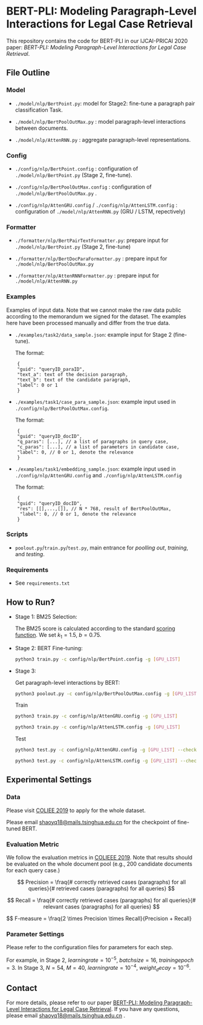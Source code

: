# BERT-PLI: Modeling Paragraph-Level Interactions for Legal Case Retrieval

This repository contains the code for BERT-PLI in our IJCAI-PRICAI 2020 paper: *BERT-PLI: Modeling Paragraph-Level Interactions for Legal Case Retrieval*. 

## File Outline

### Model

- ``./model/nlp/BertPoint.py``: model for Stage2: fine-tune a paragraph pair classification Task. 

- ``./model/nlp/BertPoolOutMax.py`` : model paragraph-level interactions between documents.

- ``./model/nlp/AttenRNN.py`` : aggregate paragraph-level representations. 

### Config

- ``./config/nlp/BertPoint.config`` : configuration of ``./model/nlp/BertPoint.py`` (Stage 2, fine-tune). 

- ``./config/nlp/BertPoolOutMax.config`` : configuration of ``./model/nlp/BertPoolOutMax.py`` .

- ``./config/nlp/AttenGRU.config`` / ``./config/nlp/AttenLSTM.config`` : configuration of ``./model/nlp/AttenRNN.py`` (GRU / LSTM, repectively)


### Formatter

- ``./formatter/nlp/BertPairTextFormatter.py``: prepare input for ``./model/nlp/BertPoint.py`` (Stage 2, fine-tune)

- ``./formatter/nlp/BertDocParaFormatter.py`` : prepare input for ``./model/nlp/BertPoolOutMax.py``

- ``./formatter/nlp/AttenRNNFormatter.py`` : prepare input for ``./model/nlp/AttenRNN.py`` 


### Examples

Examples of input data. Note that we cannot make the raw data public according to the memorandum we signed for the dataset. The examples here have been processed manually and differ from the true data.

- ``./examples/task2/data_sample.json``: example input for Stage 2 (fine-tune).

    The format:

```
    {
	"guid": "queryID_paraID",
	"text_a": text of the decision paragraph,
    "text_b": text of the candidate paragraph,
	"label": 0 or 1 
    }
```

- ``./examples/task1/case_para_sample.json``: example input used in ``./config/nlp/BertPoolOutMax.config``. 

    The format:

```
    {
	"guid": "queryID_docID",
	"q_paras": [...], // a list of paragraphs in query case,
	"c_paras": [...], // a list of parameters in candidate case,
	"label": 0, // 0 or 1, denote the relevance
    }
```

- ``./examples/task1/embedding_sample.json``: example input used in ``./config/nlp/AttenGRU.config`` and ``./config/nlp/AttenLSTM.config``

    The format:

```
    {
	"guid": "queryID_docID",
	"res": [[],...,[]], // N * 768, result of BertPoolOutMax,
	 "label": 0, // 0 or 1, denote the relevance
    }
```

### Scripts

- ``poolout.py``/``train.py``/``test.py``, main entrance for *poolling out*, *training*, and *testing*.

### Requirements

- See ``requirements.txt``

## How to Run?

- Stage 1: BM25 Selection:

    The BM25 score is calculated according to the standard [scoring function](https://en.wikipedia.org/wiki/Okapi_BM25). We set $k_1=1.5$, $b=0.75$. 

- Stage 2: BERT Fine-tuning:

    ```bash
    python3 train.py -c config/nlp/BertPoint.config -g [GPU_LIST]
    ```

- Stage 3: 

    Get paragraph-level interactions by BERT: 

    ```bash
    python3 poolout.py -c config/nlp/BertPoolOutMax.config -g [GPU_LIST] --checkpoint [path of Bert checkpoint] --result [path to save results] 
    ```
    Train

    ```bash
    python3 train.py -c config/nlp/AttenGRU.config -g [GPU_LIST] 

    python3 train.py -c config/nlp/AttenLSTM.config -g [GPU_LIST]
    ```

    Test

    ```bash
    python3 test.py -c config/nlp/AttenGRU.config -g [GPU_LIST] --checkpoint [path of model checkpoint] --result [path to save results] 

    python3 test.py -c config/nlp/AttenLSTM.config -g [GPU_LIST] --checkpoint [path of Bert checkpoint] --result [path to save results] 
    ```


## Experimental Settings

### Data

Please visit [COLIEE 2019](https://sites.ualberta.ca/~rabelo/COLIEE2019/) to apply for the whole dataset. 

Please email shaoyq18@mails.tsinghua.edu.cn for the checkpoint of fine-tuned BERT. 

### Evaluation Metric

We follow the evaluation metrics in [COLIEEE 2019](https://sites.ualberta.ca/~rabelo/COLIEE2019/). Note that results should be evaluated on the whole document pool (e.g., 200 candidate documents for each query case.)

$$ Precision = \fraq{# correctly retrieved cases (paragraphs) for all queries}{# retrieved cases (paragraphs) for all queries} $$

$$ Recall = \fraq{# correctly retrieved cases (paragraphs) for all queries}{# relevant cases (paragraphs) for all queries} $$ 

$$ F-measure = \fraq{2 \times Precision \times Recall}{Precision + Recall}

### Parameter Settings

Please refer to the configuration files for parameters for each step. 

For example, in Stage 2, $learning rate = 10^{-5}$, $batch size = 16$, $training epoch = 3$. In Stage 3, $N=54$, $M=40$, $learning rate=10^{-4}$, $weight_decay=10^{-6}$.


## Contact
For more details, please refer to our paper [BERT-PLI: Modeling Paragraph-Level Interactions for Legal Case Retrieval](https://www.ijcai.org/Proceedings/2020/0484.pdf). 
If you have any questions, please email shaoyq18@mails.tsinghua.edu.cn . 
